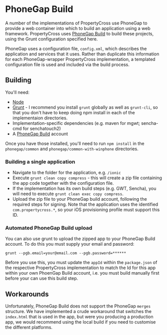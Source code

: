 # PhoneGap Build

A number of the implementations of PropertyCross use PhoneGap to provide a web container into which to build an application using a web framework. PropertyCross uses [PhoneGap Build](http://build.phonegap.com) to build these projects, using the Grunt configuration specified here.

PhoneGap uses a configuration file, `config.xml`, which describes the application and services that it uses. Rather than duplicate this information for each PhoneGap-wrapper PropertyCross implementation, a templated configuration file is used and included via the build process.

## Building

You'll need:

 + [Node](http://nodejs.org/)
 + [Grunt](http://gruntjs.com/getting-started) - I recommend you install `grunt` globally as well as `grunt-cli`, so that you don't have to keep doing npm install in each of the implementaion directories.
 + Implementation-specific dependencies (e.g. maven for mgwt; sencha-cmd for senchatouch2)
 + A [PhoneGap Build](https://build.phonegap.com) account

Once you have those installed, you'll need to run `npm install` in the `phonegap/common` and `phonegap/common-with-winphone` directories. 

### Building a single application

 + Navigate to the folder for the application, e.g. `/ionic`
 + Execute `grunt clean copy compress` - this will create a zip file containing the app code together with the configuration file.
 + If the implementation has its own build steps (e.g. GWT, Sencha), you will need to execute `grunt clean exec copy compress`. 
 + Upload the zip file to your PhoneGap build account, following the required steps for signing. Note that the application uses the identified `com.propertycross.*`, so your iOS provisioning profile must support this ID.

### Automated PhoneGap Build upload

You can also use grunt to upload the zipped app to your PhoneGap Build account. To do this you must supply your email and password:

    grunt --pgb.email=your@email.com --pgb.password=******

Before you use this, you must update the `appId` within the `package.json` of the respective PropertyCross implementation to match the Id for this app within your own PhoenGap Build account, i.e. you must build manually first before your can use this build step.

## Workarounds

Unfortunately, PhoneGap Build does not support the PhoneGap `merges` structure. We have implemented a crude workaround that switches the `index.html` that is used in the app, but were you producing a production app, we would recommend using the local build if you need to customise the different platforms.
